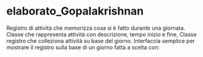 # elaborato_Gopalakrishnan
Registro di attività che memorizza cosa si è fatto durante una giornata. Classe che rappresenta attività con descrizione, tempo inizio e fine, Classe registro che colleziona attività su base del giorno. Interfaccia semplice per mostrare il registro sulla base di un giorno fatta a scelta con:
